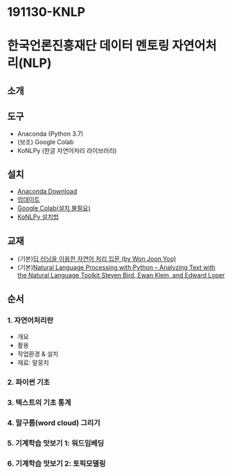 # 191130-KNLP
# 한국언론진흥재단 데이터 멘토링 자연어처리(NLP)

## 소개

## 도구
* Anaconda (Python 3.7)
* (보조) Google Colab
* KoNLPy (한글 자연어처리 라이브러리)

## 설치
* [Anaconda Download](https://www.anaconda.com/distribution/)
 * [업데이트](https://wikidocs.net/50698)
* [Google Colab(설치 불필요)](https://colab.research.google.com/)
* [KoNLPy 설치법](https://konlpy-ko.readthedocs.io/ko/v0.4.3/install/)

## 교재
* (기본)[딥 러닝을 이용한 자연어 처리 입문 (by Won Joon Yoo)](https://wikidocs.net/book/2155)
* (기본)[Natural Language Processing with Python – Analyzing Text with the Natural Language Toolkit
Steven Bird, Ewan Klein, and Edward Loper](http://www.nltk.org/book/)

## 순서
### 1. 자연어처리란
  * 개요
  * 활용 
  * 작업환경 & 설치
  * 재료: 말뭉치

### 2. 파이썬 기초
<!-- NLTK 기반 -->

### 3. 텍스트의 기초 통계
<!-- NLTK 기반 -->

### 4. 말구름(word cloud) 그리기
<!-- 문레기 사례 기반 -->

### 5. 기계학습 맛보기 1: 워드임베딩
<!-- 새 사례 만들어야 -->

### 6. 기계학습 맛보기 2: 토픽모델링
<!-- 동성애 기사 기반 -->


